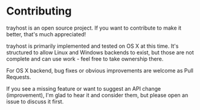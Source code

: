 Contributing
============

trayhost is an open source project. If you want to contribute to make it better, that's much appreciated!

trayhost is primarily implemented and tested on OS X at this time. It's structured to allow Linux and Windows backends to exist, but those are not complete and can use work - feel free to take ownership there.

For OS X backend, bug fixes or obvious improvements are welcome as Pull Requests.

If you see a missing feature or want to suggest an API change (improvement), I'm glad to hear it and consider them, but please open an issue to discuss it first.
